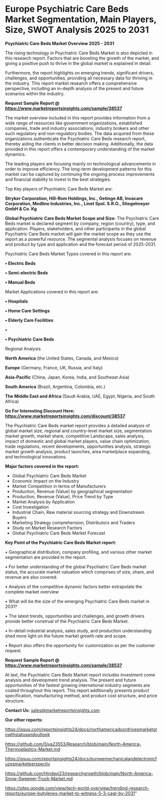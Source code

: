 # Europe Psychiatric Care Beds Market Segmentation, Main Players, Size, SWOT Analysis 2025 to 2031

<Strong> Psychiatric Care Beds Market Overview 2025 - 2031</strong>

The rising technology in Psychiatric Care Beds Market is also depicted in this research report. Factors that are boosting the growth of the market, and giving a positive push to thrive in the global market is explained in detail.

Furthermore, the report highlights on emerging trends, significant drivers, challenges, and opportunities, providing all necessary data for thriving in the industry. This report market research offers a comprehensive perspective, including an in-depth analysis of the present and future scenarios within the industry.

<strong>Request Sample Report @ <a href=https://www.marketreportsinsights.com/sample/38537>https://www.marketreportsinsights.com/sample/38537</a></strong>

The market overview included in this report provides information from a wide range of resources like government organizations, established companies, trade and industry associations, industry brokers and other such regulatory and non-regulatory bodies. The data acquired from these organizations authenticate the Psychiatric Care Beds research report, thereby aiding the clients in better decision making. Additionally, the data provided in this report offers a contemporary understanding of the market dynamics.

The leading players are focusing mainly on technological advancements in order to improve efficiency. The long-term development patterns for this market can be captured by continuing the ongoing process improvements and financial stability to invest in the best strategies.

Top Key players of Psychiatric Care Beds Market are:

<strong>Stryker Corporation, Hill-Rom Holdings, Inc., Getinge AB, Invacare Corporation, Medline Industries, Inc., Linet Spol. S.R.O., Stiegelmeyer GmbH & Co. Kg</strong>

<strong><b>Global Psychiatric Care Beds Market Scope and Size:</b></strong>
The Psychiatric Care Beds market is declared segment by company, region (country), type, and application. Players, stakeholders, and other participants in the global Psychiatric Care Beds market will gain the market scope as they use the report as a powerful resource. The segmental analysis focuses on revenue and product by type and application and the forecast period of 2025-2031.

Psychiatric Care Beds Market Types covered in this report are:

<strong>•  Electric Beds

•  Semi-electric Beds

•  Manual Beds</strong>

Market Applications covered in this report are:

<strong>•  Hospitals

•  Home Care Settings

•  Elderly Care Facilities

•  

•  Psychiatric Care Beds</strong> 

Regional Analysis

<strong>North America</strong> (the United States, Canada, and Mexico)

<strong>Europe</strong> (Germany, France, UK, Russia, and Italy)

<strong>Asia-Pacific</strong> (China, Japan, Korea, India, and Southeast Asia)

<strong>South America</strong> (Brazil, Argentina, Colombia, etc.)

<strong>The Middle East and Africa</strong> (Saudi Arabia, UAE, Egypt, Nigeria, and South Africa)

<strong>Go For Interesting Discount Here: <a href=https://www.marketreportsinsights.com/discount/38537>https://www.marketreportsinsights.com/discount/38537</a></strong>

The Psychiatric Care Beds market report provides a detailed analysis of global market size, regional and country-level market size, segmentation market growth, market share, competitive Landscape, sales analysis, impact of domestic and global market players, value chain optimization, trade regulations, recent developments, opportunities analysis, strategic market growth analysis, product launches, area marketplace expanding, and technological innovations.

<strong><b>Major factors covered in the report:</b></strong>
<ul>
  <li>Global Psychiatric Care Beds Market </li>
  <li>Economic Impact on the Industry</li>
  <li>Market Competition in terms of Manufacturers</li>
  <li>Production, Revenue (Value) by geographical segmentation</li>
  <li>Production, Revenue (Value), Price Trend by Type</li>
  <li>Market Analysis by Application</li>
  <li>Cost Investigation</li>
  <li>Industrial Chain, Raw material sourcing strategy and Downstream Buyers</li>
  <li>Marketing Strategy comprehension, Distributors and Traders</li>
  <li>Study on Market Research Factors</li>
  <li>Global Psychiatric Care Beds Market Forecast</li>
</ul>

<strong><b>Key Point of the Psychiatric Care Beds Market report:</b></strong>

• Geographical distribution, company profiling, and various other market segmentation are provided in the report.

• For better understanding of the global Psychiatric Care Beds market status, the accurate market valuation which comprises of size, share, and revenue are also covered.

• Analysis of the competitive dynamic factors better extrapolate the complete market overview

• What will be the size of the emerging Psychiatric Care Beds market in 2031?

• The latest trends, opportunities and challenges, and growth drivers provide better construal of the Psychiatric Care Beds Market.

• In-detail industrial analysis, sales study, and production understanding shed more light on the future market growth rate and scope.

• Report also offers the opportunity for customization as per the customer request.

<strong>Request Sample Report @ <a href=https://www.marketreportsinsights.com/sample/38537>https://www.marketreportsinsights.com/sample/38537</a></strong>

At last, the Psychiatric Care Beds Market report includes investment come analysis and development trend analysis. The present and future opportunities of the fastest growing international industry segments are coated throughout this report. This report additionally presents product specification, manufacturing method, and product cost structure, and price structure.

<strong>Contact Us:</strong>
sales@marketreportsinsights.com

<strong>Our other reports:</strong>

<a href=https://issuu.com/reportsinsights24/docs/northamericadoordrivesmarketgrowthstatusandoutlook>https://issuu.com/reportsinsights24/docs/northamericadoordrivesmarketgrowthstatusandoutlook</a>

<a href=https://github.com/Siya23553/Research/blob/main/North-America-Thermoplastics-Market.md>https://github.com/Siya23553/Research/blob/main/North-America-Thermoplastics-Market.md</a>

<a href=https://issuu.com/reportsinsights24/docs/europemechanicalandelectronicfuzesmarketperspectiv>https://issuu.com/reportsinsights24/docs/europemechanicalandelectronicfuzesmarketperspectiv</a>

<a href=https://github.com/Hindavi23/researchgrowth/blob/main/North-America-Snow-Sweeper-Truck-Market.md>https://github.com/Hindavi23/researchgrowth/blob/main/North-America-Snow-Sweeper-Truck-Market.md</a>

<a href=https://sites.google.com/view/tech-world-overview/trendind-research-reports/europe-butylenes-market-to-witness-5-3-cagr-by-2031>https://sites.google.com/view/tech-world-overview/trendind-research-reports/europe-butylenes-market-to-witness-5-3-cagr-by-2031</a>"
